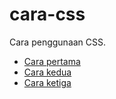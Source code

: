 # cara-css
Cara penggunaan CSS.

- [Cara pertama](https://kimmohito.com/cara-css/cara-pertama/)
- [Cara kedua](https://kimmohito.com/cara-css/cara-kedua/)
- [Cara ketiga](https://kimmohito.com/cara-css/cara-ketiga/)
